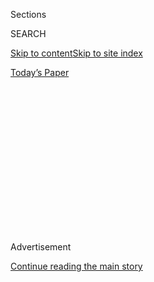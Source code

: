 <div id="app">

<div>

<div>

<div>

<div class="NYTAppHideMasthead css-1q2w90k e1suatyy0">

<div class="section css-ui9rw0 e1suatyy2">

<div class="css-eph4ug er09x8g0">

<div class="css-6n7j50">

</div>

<span class="css-1dv1kvn">Sections</span>

<div class="css-10488qs">

<span class="css-1dv1kvn">SEARCH</span>

</div>

[Skip to content](#site-content)[Skip to site index](#site-index)

</div>

<div class="css-10698na e1huz5gh0">

</div>

</div>

<div id="masthead-bar-one" class="section hasLinks css-15hmgas e1csuq9d3">

<div class="css-uqyvli e1csuq9d0">

</div>

<div class="css-1uqjmks e1csuq9d1">

</div>

<div class="css-9e9ivx">

[](https://myaccount.nytimes.com/auth/login?response_type=cookie&client_id=vi)

</div>

<div class="css-1bvtpon e1csuq9d2">

[Today’s Paper](https://www.nytimes.com/section/todayspaper)

</div>

</div>

</div>

</div>

<div data-aria-hidden="false">

<div id="site-content" role="main">

<div>

<div class="css-1aor85t" style="opacity:0.000000001;z-index:-1;visibility:hidden">

<div class="css-1hqnpie">

<div class="css-epjblv">

<span class="css-17xtcya">[Opinion](/section/opinion)</span><span class="css-x15j1o">|</span><span class="css-fwqvlz">In
Some Countries, Normal Life Is Back. Not Here.</span>

</div>

<div class="css-k008qs">

<div class="css-1iwv8en">

<span class="css-18z7m18"></span>

<div>

</div>

</div>

<span class="css-1n6z4y">https://nyti.ms/38U89iL</span>

<div class="css-1705lsu">

<div class="css-4xjgmj">

<div class="css-4skfbu" role="toolbar" data-aria-label="Social Media Share buttons, Save button, and Comments Panel with current comment count" data-testid="share-tools">

  - 
  - 
  - 
  - 
    
    <div class="css-6n7j50">
    
    </div>

  - 
  - 

</div>

</div>

</div>

</div>

</div>

</div>

<div id="NYT_TOP_BANNER_REGION" class="css-13pd83m">

</div>

<div id="top-wrapper" class="css-1sy8kpn">

<div id="top-slug" class="css-l9onyx">

Advertisement

</div>

[Continue reading the main story](#after-top)

<div class="ad top-wrapper" style="text-align:center;height:100%;display:block;min-height:250px">

<div id="top" class="place-ad" data-position="top" data-size-key="top">

</div>

</div>

<div id="after-top">

</div>

</div>

<div>

<div class="css-v5btjw etb61u70">

<div class="css-v05ibm etb61u71">

[Opinion](/section/opinion)

</div>

</div>

<div id="sponsor-wrapper" class="css-1hyfx7x">

<div id="sponsor-slug" class="css-19vbshk">

Supported by

</div>

[Continue reading the main story](#after-sponsor)

<div id="sponsor" class="ad sponsor-wrapper" style="text-align:center;height:100%;display:block">

</div>

<div id="after-sponsor">

</div>

</div>

<div class="css-186x18t">

</div>

<div class="css-1vkm6nb ehdk2mb0">

# In Some Countries, Normal Life Is Back. Not Here.

</div>

Trump’s incompetence has wrecked us. Where are the calls for him to
resign?

<div class="css-18e8msd">

<div class="css-vp77d3 epjyd6m0">

<div class="css-1p10dcb ey68jwv0" data-aria-hidden="true">

[![Michelle
Goldberg](https://static01.nyt.com/images/2018/04/02/opinion/michelle-goldberg/michelle-goldberg-thumbLarge.png
"Michelle Goldberg")](https://www.nytimes.com/by/michelle-goldberg)

</div>

<div class="css-1baulvz">

By [<span class="css-1baulvz last-byline" itemprop="name">Michelle
Goldberg</span>](https://www.nytimes.com/by/michelle-goldberg)

<div class="css-8atqhb">

Opinion Columnist

</div>

</div>

</div>

  - July 13, 2020

  - 
    
    <div class="css-4xjgmj">
    
    <div class="css-d8bdto" role="toolbar" data-aria-label="Social Media Share buttons, Save button, and Comments Panel with current comment count" data-testid="share-tools">
    
      - 
      - 
      - 
      - 
        
        <div class="css-6n7j50">
        
        </div>
    
      - 
      - 
    
    </div>
    
    </div>

</div>

<div class="css-79elbk" data-testid="photoviewer-wrapper">

<div class="css-z3e15g" data-testid="photoviewer-wrapper-hidden">

</div>

<div class="css-1a48zt4 ehw59r15" data-testid="photoviewer-children">

![<span class="css-16f3y1r e13ogyst0" data-aria-hidden="true">Baseball
fans enjoying a game in Taoyuan, Taiwan, on
Sunday.</span><span class="css-cnj6d5 e1z0qqy90" itemprop="copyrightHolder"><span class="css-1ly73wi e1tej78p0">Credit...</span><span><span>Gene
Wang/Getty
Images</span></span></span>](https://static01.nyt.com/images/2020/07/14/opinion/14goldbergWeb/14goldbergWeb-articleLarge.jpg?quality=75&auto=webp&disable=upscale)

</div>

</div>

<div class="css-mdjrty">

[阅读简体中文版](https://cn.nytimes.com/opinion/20200714/us-coronavirus-trump/ "Read in Simplified Chinese")[閱讀繁體中文版](https://cn.nytimes.com/opinion/20200714/us-coronavirus-trump/zh-hant/ "Read in Traditional Chinese")

</div>

</div>

<div class="section meteredContent css-1r7ky0e" name="articleBody" itemprop="articleBody">

<div class="audioFigureHeading">

### Listen to This Op-Ed

<span class="css-16qbtva">Audio Recording by Audm</span>

</div>

<div class="css-qe9gm7">

<div>

</div>

</div>

<div class="css-1fanzo5 StoryBodyCompanionColumn">

<div class="css-53u6y8">

*To hear more audio stories from publishers like The New York Times,
download*
[**](https://www.audm.com/?utm_source=nytmag&utm_medium=embed&utm_campaign=left_behind_draper)
[*Audm for iPhone or
Android*](https://www.audm.com/?utm_source=nytopinion&utm_medium=embed&utm_campaign=countries_normal_life)*.*

If you’re lucky enough to live in New Zealand, the coronavirus nightmare
has been mostly over since June. After more than two weeks with no new
cases, the government lifted almost all restrictions that month. The
borders are still shut, but inside the country, normal life returned.

It’s coming back elsewhere too. Taiwan, where most days this month no
new cases have been reported, just held the [Taipei Film
Festival](https://www.startribune.com/asia-today-no-masks-on-red-carpet-as-taiwan-logs-few-cases/571731572/),
and a recent baseball game drew 10,000 spectators. Italy was once the
epicenter of Europe’s outbreak and remains in a state of emergency, but
with just a [few hundred new cases a
day](https://www.nytimes.com/interactive/2020/world/europe/italy-coronavirus-cases.html)
in the whole country, bars are open and tourists have started returning,
though of course Americans remain banned. According to The New York
Times’s figures, there were 321 new cases in all of Canada last Friday.

And America? We had 68,241. [As of last
week](https://www.nytimes.com/2020/07/08/briefing/arizona-mary-trump-facebook-your-wednesday-briefing.html),
the worst per capita outbreak on the planet was in Arizona, followed by
Florida. [The world is closed to
us](https://www.nytimes.com/2020/07/07/travel/american-travelers-restrictions-coronavirus.html);
American passports were once coveted, but now only a few dozen nations
will let us in. Lawrence O. Gostin, professor of global health law at
Georgetown, told me he doesn’t expect American life to feel truly normal
before summer 2022. Two years of our lives, stolen by Donald Trump.

As our country plunges into a black hole of unchecked illness, death and
pariahdom, the administration is waging a PR war on its own top disease
expert, Anthony Fauci, trying to convince news outlets that he can’t be
trusted. “The move to treat Dr. Fauci as if he were a warring political
rival comes as he has grown increasingly vocal in his concerns about the
[national surge in coronavirus
cases](https://www.nytimes.com/interactive/2020/us/coronavirus-us-cases.html),”
[reported The
Times](https://www.nytimes.com/2020/07/12/world/coronavirus-updates.html#_blank).

</div>

</div>

<div class="css-1fanzo5 StoryBodyCompanionColumn">

<div class="css-53u6y8">

Trump has also undercut the Centers for Disease Control and Prevention,
retweeting the conspiratorial ramblings of the former [game show host
Chuck
Woolery](https://twitter.com/chuckwoolery/status/1282499347117215745?s=20):
“The most outrageous lies are the ones about Covid-19. Everyone is
lying. The C.D.C., media, Democrats, our doctors, not all but most, that
we are told to trust.” There are now so many stories of [Trump fans
dying](https://www.dailymail.co.uk/news/article-8515535/Ohio-man-37-dies-coronavirus-claiming-pandemic-just-hype-Facebook-post.html)
after blithely exposing themselves to the virus that they’ve become a
macabre cliché.

</div>

</div>

<div class="css-79elbk" data-testid="photoviewer-wrapper">

<div class="css-z3e15g" data-testid="photoviewer-wrapper-hidden">

</div>

<div class="css-1a48zt4 ehw59r15" data-testid="photoviewer-children">

![<span class="css-16f3y1r e13ogyst0" data-aria-hidden="true">Lawrence
O. Gostin, professor of global health law at Georgetown, expects some
semblance of normality to return to the United States only by summer
2022.</span><span class="css-cnj6d5 e1z0qqy90" itemprop="copyrightHolder"><span class="css-1ly73wi e1tej78p0">Credit...</span><span>Chip
Somodevilla/Getty
Images</span></span>](https://static01.nyt.com/images/2020/07/13/opinion/13goldberg2/merlin_174531927_0b69d2dc-7006-45e3-94be-e087cef08418-articleLarge.jpg?quality=75&auto=webp&disable=upscale)

</div>

</div>

<div class="css-1fanzo5 StoryBodyCompanionColumn">

<div class="css-53u6y8">

Gostin was part of the international panel that put together the [Global
Health Security Index](https://www.ghsindex.org/), a report, released
last year, that evaluated the pandemic readiness of every nation on
earth. No country, they found, was as prepared as the United States. But
the coronavirus, he said, has shown us that “health system capacity
alone is almost useless unless you have a government that can unleash
that capacity promptly and consistently.”

America has long fancied itself a swaggering colossus. It will likely
emerge from this calamity humbled and decrepit.

</div>

</div>

<div>

</div>

<div class="css-1fanzo5 StoryBodyCompanionColumn">

<div class="css-53u6y8">

Not all experts are as pessimistic as Gostin. Andy Slavitt, a senior
health official in the Obama administration, [has
argued](https://twitter.com/ASlavitt/status/1282465694664273922?s=20)
that with better tests, therapies and an eventual vaccine, life could
broadly improve as soon as next year.

</div>

</div>

<div class="css-1fanzo5 StoryBodyCompanionColumn">

<div class="css-53u6y8">

Others caution against making predictions. “We want to be able to give
some assurance of, ‘Life will not always be this way, and it will be
over soon,’ but we don’t know when that will be,” said Nicolette
Louissaint, president of Healthcare Ready, an organization established
after Hurricane Katrina to strengthen the health care supply chain for
disasters.

But we know that the C.D.C. forecasts total deaths from Covid-19 [to
rise to as
many](https://www.cdc.gov/coronavirus/2019-ncov/covid-data/forecasting-us.html)
as 160,000 just by the end of the month. Many times that number will
have long-term medical complications, and a record [5.4 million people
lost their health
insurance](https://www.nytimes.com/2020/07/13/world/coronavirus-updates.html#link-4a45abca)
between February and May. A generation of American kids will have their
educations derailed, and many parents who don’t lose their jobs due to
the economic crisis will see their [careers
ruined](https://www.theatlantic.com/family/archive/2020/07/working-parents-careers-school-childcare/613936/)
by the demands of child care.

The country’s international humiliation is total; historians may argue
about when the American century began, but I doubt they’ll disagree
about when it ended.

The psychological consequences alone will be incalculable. Even before
the coronavirus, researchers spoke of loneliness as its own epidemic in
America. A [March
article](https://jamanetwork.com/journals/jamapsychiatry/fullarticle/2762469?guestAccessKey=b70282f9-d0c1-43f8-ba38-18a2b6831cc7&utm_source=For_The_Media&utm_medium=referral&utm_campaign=ftm_links&utm_content=tfl&utm_term=030420)
in the medical journal JAMA Psychiatry attributed 162,000 deaths a year
to the fallout of social isolation. Now people are being told that they
can socialize only under the most stringent conditions. Much of what
makes life sweet is lost to us, not for days or weeks, but months or
years.

“We’re going to stagger out of it; we’re not going to snap back,” Gostin
said of the pandemic. He added, “It’s going to take several years for us
to be able to come out of all of the trauma that we’ve had.”

Yet somehow there’s no drumbeat of calls for the president’s
resignation. People seem to feel too helpless. Protesters can make
demands of governors and mayors, especially Democratic ones, because at
the local level small-d democratic accountability still exists.
Nationally such responsiveness is gone; no one expects the president to
do his job, or to be held to account when he doesn’t. That’s how you
know the country was broken before coronavirus ever arrived.

</div>

</div>

<div class="css-1fanzo5 StoryBodyCompanionColumn">

<div class="css-53u6y8">

This suffering, your suffering, wasn’t inevitable. The coronavirus is a
natural disaster. The Republican Party’s death-cult fealty to Trump is
wholly man-made.

</div>

</div>

<div>

</div>

<div class="css-1fanzo5 StoryBodyCompanionColumn">

<div class="css-53u6y8">

*The Times is committed to publishing* [*a diversity of
letters*](https://www.nytimes.com/2019/01/31/opinion/letters/letters-to-editor-new-york-times-women.html)
*to the editor. We’d like to hear what you think about this or any of
our articles. Here are some*
[*tips*](https://help.nytimes.com/hc/en-us/articles/115014925288-How-to-submit-a-letter-to-the-editor)*.
And here’s our email:*
[*letters@nytimes.com*](mailto:letters@nytimes.com)*.*

*Follow The New York Times Opinion section on*
[*Facebook*](https://www.facebook.com/nytopinion)*,* [*Twitter
(@NYTopinion)*](http://twitter.com/NYTOpinion) *and*
[*Instagram*](https://www.instagram.com/nytopinion/)*.*

</div>

</div>

</div>

<div>

</div>

<div>

</div>

<div>

</div>

<div>

<div id="bottom-wrapper" class="css-1ede5it">

<div id="bottom-slug" class="css-l9onyx">

Advertisement

</div>

[Continue reading the main story](#after-bottom)

<div id="bottom" class="ad bottom-wrapper" style="text-align:center;height:100%;display:block;min-height:90px">

</div>

<div id="after-bottom">

</div>

</div>

</div>

</div>

</div>

## Site Index

<div>

</div>

## Site Information Navigation

  - [© <span>2020</span> <span>The New York Times
    Company</span>](https://help.nytimes.com/hc/en-us/articles/115014792127-Copyright-notice)

<!-- end list -->

  - [NYTCo](https://www.nytco.com/)
  - [Contact
    Us](https://help.nytimes.com/hc/en-us/articles/115015385887-Contact-Us)
  - [Work with us](https://www.nytco.com/careers/)
  - [Advertise](https://nytmediakit.com/)
  - [T Brand Studio](http://www.tbrandstudio.com/)
  - [Your Ad
    Choices](https://www.nytimes.com/privacy/cookie-policy#how-do-i-manage-trackers)
  - [Privacy](https://www.nytimes.com/privacy)
  - [Terms of
    Service](https://help.nytimes.com/hc/en-us/articles/115014893428-Terms-of-service)
  - [Terms of
    Sale](https://help.nytimes.com/hc/en-us/articles/115014893968-Terms-of-sale)
  - [Site Map](https://spiderbites.nytimes.com)
  - [Help](https://help.nytimes.com/hc/en-us)
  - [Subscriptions](https://www.nytimes.com/subscription?campaignId=37WXW)

</div>

</div>

</div>

</div>
